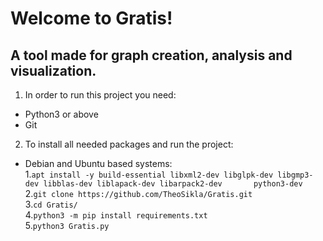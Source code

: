 # Welcome to Gratis!

## A tool made for graph creation, analysis and visualization.


1. In order to run this project you need:
 * Python3 or above
 * Git

2. To install all needed packages and run the project:
 - Debian and Ubuntu based systems:  
  1.`apt install -y build-essential libxml2-dev libglpk-dev libgmp3-dev libblas-dev liblapack-dev libarpack2-dev       python3-dev`  
  2.`git clone https://github.com/TheoSikla/Gratis.git`  
  3.`cd Gratis/`  
  4.`python3 -m pip install requirements.txt`  
  5.`python3 Gratis.py`
